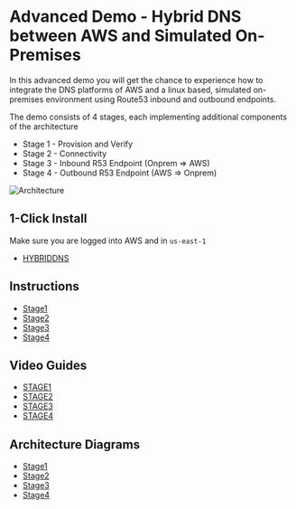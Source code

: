 # Advanced Demo - Hybrid DNS between AWS and Simulated On-Premises

In this advanced demo you will get the chance to experience how to integrate the DNS platforms of AWS and a linux based, simulated on-premises environment using Route53 inbound and outbound endpoints.

The demo consists of 4 stages, each implementing additional components of the architecture  

- Stage 1 - Provision and Verify  
- Stage 2 - Connectivity  
- Stage 3 - Inbound R53 Endpoint (Onprem => AWS) 
- Stage 4 - Outbound R53 Endpoint (AWS => Onprem)

![Architecture](https://github.com/acantril/learn-cantrill-io-labs/raw/master/aws-hybrid-dns/hybrid-dns-endstate.png)

## 1-Click Install
Make sure you are logged into AWS and in `us-east-1`  

- [HYBRIDDNS](https://console.aws.amazon.com/cloudformation/home?region=us-east-1#/stacks/quickcreate?templateURL=https://learn-cantrill-labs.s3.amazonaws.com/aws-hybrid-dns/HybridDNS.yaml&stackName=HYBRIDDNS)

## Instructions

- [Stage1](https://github.com/acantril/learn-cantrill-io-labs/blob/master/aws-hybrid-dns/02_LABINSTRUCTIONS/STAGE1%20-%20Provision%20%26%20Verify.md)
- [Stage2](https://github.com/acantril/learn-cantrill-io-labs/blob/master/aws-hybrid-dns/02_LABINSTRUCTIONS/STAGE2%20-%20Provision%20Connectivity.md)
- [Stage3](https://github.com/acantril/learn-cantrill-io-labs/blob/master/aws-hybrid-dns/02_LABINSTRUCTIONS/STAGE3%20-%20Inbound%20Endpoints.md)
- [Stage4](https://github.com/acantril/learn-cantrill-io-labs/blob/master/aws-hybrid-dns/02_LABINSTRUCTIONS/STAGE4%20-%20Outbound%20Endpoints.md)

## Video Guides

- [STAGE1](https://youtu.be/UmPTavtAB9s)
- [STAGE2](https://youtu.be/n1vSVxUhsQ4)
- [STAGE3](https://youtu.be/uN49-noXk2I)
- [STAGE4](https://youtu.be/0nub1kV1Hg8)

## Architecture Diagrams

- [Stage1](https://github.com/acantril/learn-cantrill-io-labs/raw/master/aws-hybrid-dns/02_LABINSTRUCTIONS/Architecture-INITIALSTATE.png)
- [Stage2](https://github.com/acantril/learn-cantrill-io-labs/raw/master/aws-hybrid-dns/02_LABINSTRUCTIONS/Architecture-STAGE2-PROVISIONCONNECTIVITY.png)
- [Stage3](https://github.com/acantril/learn-cantrill-io-labs/raw/master/aws-hybrid-dns/02_LABINSTRUCTIONS/Architecture-STAGE3-INBOUNDENDPOINTS.png)
- [Stage4](https://github.com/acantril/learn-cantrill-io-labs/raw/master/aws-hybrid-dns/02_LABINSTRUCTIONS/Architecture-STAGE4-OUTBOUNDENDPOINTS.png)
